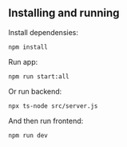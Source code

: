 ## Installing and running
Install dependensies:

```
npm install 
```

Run app:

```
npm run start:all
```

Or run backend:

```
npx ts-node src/server.js
```

And then run frontend:

```
npm run dev
```

